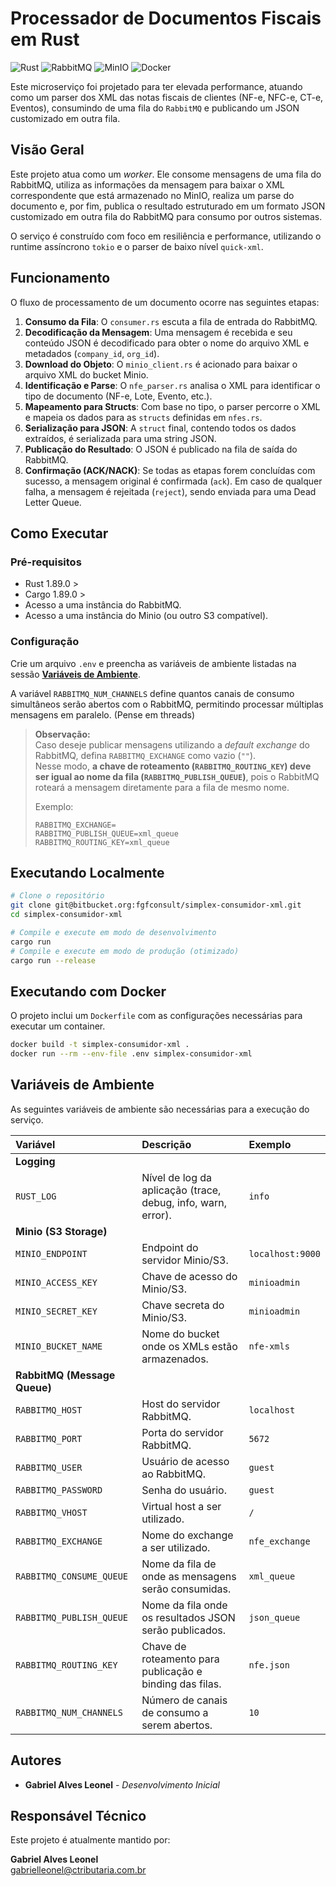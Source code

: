 # Processador de Documentos Fiscais em Rust

![Rust](https://img.shields.io/badge/rust-%23000000.svg?style=for-the-badge&logo=rust&logoColor=white) 
![RabbitMQ](https://img.shields.io/badge/Rabbitmq-FF6600.svg?style=for-the-badge&logo=rabbitmq&logoColor=white) ![MinIO](https://img.shields.io/badge/MinIO-132F3D.svg?style=for-the-badge&logo=minio&logoColor=white) ![Docker](https://img.shields.io/badge/docker-%230db7ed.svg?style=for-the-badge&logo=docker&logoColor=white)

Este microserviço foi projetado para ter elevada performance, atuando como um parser dos XML das notas fiscais de clientes (NF-e, NFC-e, CT-e, Eventos), consumindo de uma fila do `RabbitMQ` e publicando um JSON customizado em outra fila.

## Visão Geral

Este projeto atua como um *worker*. Ele consome mensagens de uma fila do RabbitMQ, utiliza as informações da mensagem para baixar o XML correspondente que está armazenado no MinIO, realiza um parse do documento e, por fim, publica o resultado estruturado em um formato JSON customizado em outra fila do RabbitMQ para consumo por outros sistemas.

O serviço é construído com foco em resiliência e performance, utilizando o runtime assíncrono `tokio` e o parser de baixo nível `quick-xml`.

## Funcionamento

O fluxo de processamento de um documento ocorre nas seguintes etapas:

1.  **Consumo da Fila**: O `consumer.rs` escuta a fila de entrada do RabbitMQ.
2.  **Decodificação da Mensagem**: Uma mensagem é recebida e seu conteúdo JSON é decodificado para obter o nome do arquivo XML e metadados (`company_id`, `org_id`).
3.  **Download do Objeto**: O `minio_client.rs` é acionado para baixar o arquivo XML do bucket Minio.
4.  **Identificação e Parse**: O `nfe_parser.rs` analisa o XML para identificar o tipo de documento (NF-e, Lote, Evento, etc.).
5.  **Mapeamento para Structs**: Com base no tipo, o parser percorre o XML e mapeia os dados para as `structs` definidas em `nfes.rs`.
6.  **Serialização para JSON**: A `struct` final, contendo todos os dados extraídos, é serializada para uma string JSON.
7.  **Publicação do Resultado**: O JSON é publicado na fila de saída do RabbitMQ.
8.  **Confirmação (ACK/NACK)**: Se todas as etapas forem concluídas com sucesso, a mensagem original é confirmada (`ack`). Em caso de qualquer falha, a mensagem é rejeitada (`reject`), sendo enviada para uma Dead Letter Queue.

## Como Executar
### Pré-requisitos
-   Rust 1.89.0 >
-   Cargo 1.89.0 >
-   Acesso a uma instância do RabbitMQ.
-   Acesso a uma instância do Minio (ou outro S3 compatível).

### Configuração

Crie um arquivo `.env` e preencha as variáveis de ambiente listadas na sessão [**Variáveis de Ambiente**](#variáveis-de-ambiente).

A variável `RABBITMQ_NUM_CHANNELS` define quantos canais de consumo simultâneos serão abertos com o RabbitMQ, permitindo processar múltiplas mensagens em paralelo. (Pense em threads)

> **Observação:**  
> Caso deseje publicar mensagens utilizando a *default exchange* do RabbitMQ, defina `RABBITMQ_EXCHANGE` como vazio (`""`).  
> Nesse modo, **a chave de roteamento (`RABBITMQ_ROUTING_KEY`) deve ser igual ao nome da fila (`RABBITMQ_PUBLISH_QUEUE`)**, pois o RabbitMQ roteará a mensagem diretamente para a fila de mesmo nome.  
>  
> Exemplo:
> ```env
> RABBITMQ_EXCHANGE=
> RABBITMQ_PUBLISH_QUEUE=xml_queue
> RABBITMQ_ROUTING_KEY=xml_queue
> ```




## Executando Localmente

```bash
# Clone o repositório
git clone git@bitbucket.org:fgfconsult/simplex-consumidor-xml.git
cd simplex-consumidor-xml

# Compile e execute em modo de desenvolvimento
cargo run
# Compile e execute em modo de produção (otimizado)
cargo run --release
```

## Executando com Docker

O projeto inclui um `Dockerfile` com as configurações necessárias para executar um container.

```bash
docker build -t simplex-consumidor-xml .
docker run --rm --env-file .env simplex-consumidor-xml

```

## Variáveis de Ambiente

As seguintes variáveis de ambiente são necessárias para a execução do serviço.

| Variável | Descrição | Exemplo |
| :--- | :--- | :--- |
| **Logging** | | |
| `RUST_LOG` | Nível de log da aplicação (trace, debug, info, warn, error). | `info` |
| **Minio (S3 Storage)** | | |
| `MINIO_ENDPOINT` | Endpoint do servidor Minio/S3. | `localhost:9000` |
| `MINIO_ACCESS_KEY` | Chave de acesso do Minio/S3. | `minioadmin` |
| `MINIO_SECRET_KEY` | Chave secreta do Minio/S3. | `minioadmin` |
| `MINIO_BUCKET_NAME`| Nome do bucket onde os XMLs estão armazenados. | `nfe-xmls` |
| **RabbitMQ (Message Queue)** | | |
| `RABBITMQ_HOST` | Host do servidor RabbitMQ. | `localhost` |
| `RABBITMQ_PORT` | Porta do servidor RabbitMQ. | `5672` |
| `RABBITMQ_USER` | Usuário de acesso ao RabbitMQ. | `guest` |
| `RABBITMQ_PASSWORD`| Senha do usuário. | `guest` |
| `RABBITMQ_VHOST` | Virtual host a ser utilizado. | `/` |
| `RABBITMQ_EXCHANGE`| Nome do exchange a ser utilizado. | `nfe_exchange` |
| `RABBITMQ_CONSUME_QUEUE`| Nome da fila de onde as mensagens serão consumidas. | `xml_queue` |
| `RABBITMQ_PUBLISH_QUEUE`| Nome da fila onde os resultados JSON serão publicados. | `json_queue` |
| `RABBITMQ_ROUTING_KEY`| Chave de roteamento para publicação e binding das filas. | `nfe.json` |
| `RABBITMQ_NUM_CHANNELS`| Número de canais de consumo a serem abertos. | `10` |


## Autores

-   **Gabriel Alves Leonel** - *Desenvolvimento Inicial*

## Responsável Técnico

Este projeto é atualmente mantido por:

**Gabriel Alves Leonel**  
gabrielleonel@ctributaria.com.br
